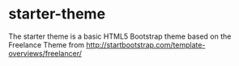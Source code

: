 # starter-theme
The starter theme is a basic HTML5 Bootstrap theme based on the Freelance Theme from http://startbootstrap.com/template-overviews/freelancer/
